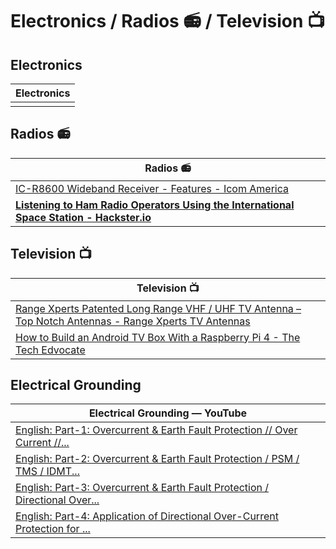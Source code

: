 # Electronics / Radios 📻 / Television 📺 

## Electronics 

| Electronics |
|---|
|   |

## Radios 📻 

| Radios 📻 |
|---|
| [IC-R8600 Wideband Receiver - Features - Icom America](http://www.icomamerica.com/en/products/amateur/receivers/r8600/default.aspx ) |
| **[Listening to Ham Radio Operators Using the International Space Station - Hackster.io](https://www.hackster.io/news/listening-to-ham-radio-operators-using-the-international-space-station-e0a910c79ea1 )** |

## Television 📺 

| Television 📺 |
|---|
| [Range Xperts Patented Long Range VHF / UHF TV Antenna – Top Notch Antennas - Range Xperts TV Antennas](https://topnotchantennas.com/products/insane-gain-vhf-uhf-version ) |
| [How to Build an Android TV Box With a Raspberry Pi 4 - The Tech Edvocate](https://www.thetechedvocate.org/how-to-build-an-android-tv-box-with-a-raspberry-pi-4/ ) |

## Electrical Grounding 

| Electrical Grounding — YouTube |
|---|
| [English: Part-1: Overcurrent & Earth Fault Protection // Over Current //...](https://youtube.com/watch?v=mG5xyUobvHo& ) |
| [English: Part-2: Overcurrent & Earth Fault Protection / PSM / TMS / IDMT...](https://youtube.com/watch?v=q-Ciz4wAaSk& )
| [English: Part-3: Overcurrent & Earth Fault Protection / Directional Over...](https://youtube.com/watch?v=T1yL034VMtY& ) |
| [English: Part-4: Application of Directional Over-Current Protection for ...](https://youtube.com/watch?v=fM77xA4t1AY& ) |

